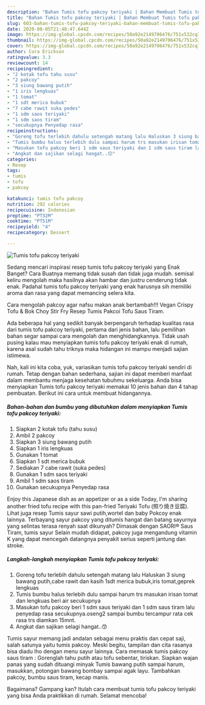 ```yaml
---
description: "Bahan Tumis tofu pakcoy teriyaki | Bahan Membuat Tumis tofu pakcoy teriyaki Yang Bikin Ngiler"
title: "Bahan Tumis tofu pakcoy teriyaki | Bahan Membuat Tumis tofu pakcoy teriyaki Yang Bikin Ngiler"
slug: 603-bahan-tumis-tofu-pakcoy-teriyaki-bahan-membuat-tumis-tofu-pakcoy-teriyaki-yang-bikin-ngiler
date: 2020-08-05T21:48:47.644Z
image: https://img-global.cpcdn.com/recipes/50a92e2149706476/751x532cq70/tumis-tofu-pakcoy-teriyaki-foto-resep-utama.jpg
thumbnail: https://img-global.cpcdn.com/recipes/50a92e2149706476/751x532cq70/tumis-tofu-pakcoy-teriyaki-foto-resep-utama.jpg
cover: https://img-global.cpcdn.com/recipes/50a92e2149706476/751x532cq70/tumis-tofu-pakcoy-teriyaki-foto-resep-utama.jpg
author: Cora Erickson
ratingvalue: 3.3
reviewcount: 14
recipeingredient:
- "2 kotak tofu tahu susu"
- "2 pakcoy"
- "3 siung bawang putih"
- "1 iris lengkuas"
- "1 tomat"
- "1 sdt merica bubuk"
- "7 cabe rawit suka pedes"
- "1 sdm saos teriyaki"
- "1 sdm saos tiram"
- "secukupnya Penyedap rasa"
recipeinstructions:
- "Goreng tofu terlebih dahulu setengah matang lalu Haluskan 3 siung bawang putih,cabe rawit dan kasih 1sdt merica bubuk,iris tomat,geprek lengkuas"
- "Tumis bumbu halus terlebih dulu sampai harum trs masukan irisan tomat dan lengkuas beri air secukupnya"
- "Masukan tofu pakcoy beri 1 sdm saus teriyaki dan 1 sdm saus tiram lalu penyedap rasa secukupnya.oseng2 sampai bumbu tercampur rata cek rasa trs diamkan 15mnt."
- "Angkat dan sajikan selagi hangat..😙"
categories:
- Resep
tags:
- tumis
- tofu
- pakcoy

katakunci: tumis tofu pakcoy 
nutrition: 292 calories
recipecuisine: Indonesian
preptime: "PT32M"
cooktime: "PT51M"
recipeyield: "4"
recipecategory: Dessert

---
```



![Tumis tofu pakcoy teriyaki](https://img-global.cpcdn.com/recipes/50a92e2149706476/751x532cq70/tumis-tofu-pakcoy-teriyaki-foto-resep-utama.jpg)

Sedang mencari inspirasi resep tumis tofu pakcoy teriyaki yang Enak Banget? Cara Buatnya memang tidak susah dan tidak juga mudah. semisal keliru mengolah maka hasilnya akan hambar dan justru cenderung tidak enak. Padahal tumis tofu pakcoy teriyaki yang enak harusnya sih memiliki aroma dan rasa yang dapat memancing selera kita.

Cara mengolah pakcoy agar nafsu makan anak bertambah!!! Vegan Crispy Tofu &amp; Bok Choy Stir Fry Resep Tumis Pakcoi Tofu Saus Tiram.

Ada beberapa hal yang sedikit banyak berpengaruh terhadap kualitas rasa dari tumis tofu pakcoy teriyaki, pertama dari jenis bahan, lalu pemilihan bahan segar sampai cara mengolah dan menghidangkannya. Tidak usah pusing kalau mau menyiapkan tumis tofu pakcoy teriyaki enak di rumah, karena asal sudah tahu triknya maka hidangan ini mampu menjadi sajian istimewa.


Nah, kali ini kita coba, yuk, variasikan tumis tofu pakcoy teriyaki sendiri di rumah. Tetap dengan bahan sederhana, sajian ini dapat memberi manfaat dalam membantu menjaga kesehatan tubuhmu sekeluarga. Anda bisa menyiapkan Tumis tofu pakcoy teriyaki memakai 10 jenis bahan dan 4 tahap pembuatan. Berikut ini cara untuk membuat hidangannya.

<!--inarticleads1-->

##### Bahan-bahan dan bumbu yang dibutuhkan dalam menyiapkan Tumis tofu pakcoy teriyaki:

1. Siapkan 2 kotak tofu (tahu susu)
1. Ambil 2 pakcoy
1. Siapkan 3 siung bawang putih
1. Siapkan 1 iris lengkuas
1. Gunakan 1 tomat
1. Siapkan 1 sdt merica bubuk
1. Sediakan 7 cabe rawit (suka pedes)
1. Gunakan 1 sdm saos teriyaki
1. Ambil 1 sdm saos tiram
1. Gunakan secukupnya Penyedap rasa


Enjoy this Japanese dish as an appetizer or as a side Today, I&#39;m sharing another fried tofu recipe with this pan-fried Teriyaki Tofu (照り焼き豆腐). Lihat juga resep Tumis sayur sawi putih,wortel dan baby Pokcoy enak lainnya. Terbayang sayur pakcoy yang ditumis hangat dan batang sayurnya yang selintas terasa renyah saat dikunyah? Dimasak dengan SAORI® Saus Tiram, tumis sayur Selain mudah didapat, pakcoy juga mengandung vitamin K yang dapat mencegah datangnya penyakit serius seperti jantung dan stroke. 

<!--inarticleads2-->

##### Langkah-langkah menyiapkan Tumis tofu pakcoy teriyaki:

1. Goreng tofu terlebih dahulu setengah matang lalu Haluskan 3 siung bawang putih,cabe rawit dan kasih 1sdt merica bubuk,iris tomat,geprek lengkuas
1. Tumis bumbu halus terlebih dulu sampai harum trs masukan irisan tomat dan lengkuas beri air secukupnya
1. Masukan tofu pakcoy beri 1 sdm saus teriyaki dan 1 sdm saus tiram lalu penyedap rasa secukupnya.oseng2 sampai bumbu tercampur rata cek rasa trs diamkan 15mnt.
1. Angkat dan sajikan selagi hangat..😙


Tumis sayur memang jadi andalan sebagai menu praktis dan cepat saji, salah satunya yaitu tumis pakcoy. Meski begitu, tampilan dan cita rasanya bisa diadu lho dengan menu sayur lainnya. Cara memasak tumis pakcoy saus tiram : Gorenglah tahu putih atau tofu sebentar, tiriskan. Siapkan wajan panas yang sudah dituangi minyak Tumis bawang putih sampai harum, masukkan, potongan bawang bombay sampai agak layu. Tambahkan pakcoy, bumbu saus tiram, kecap manis. 

Bagaimana? Gampang kan? Itulah cara membuat tumis tofu pakcoy teriyaki yang bisa Anda praktikkan di rumah. Selamat mencoba!
